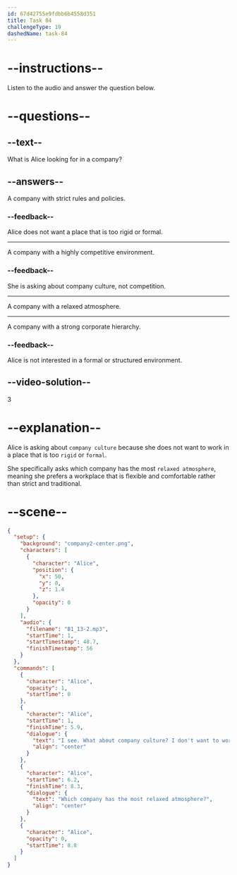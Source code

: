 ```yaml
---
id: 67d42755e9fdbb6b4558d351
title: Task 84
challengeType: 19
dashedName: task-84
---
```


<!-- (Audio) Alice: I see. What about company culture? I don't want to work somewhere that's too rigid or formal. Which company has the most relaxed atmosphere? -->

# --instructions--

Listen to the audio and answer the question below.

# --questions--

## --text--

What is Alice looking for in a company?

## --answers--

A company with strict rules and policies.

### --feedback--

Alice does not want a place that is too rigid or formal.

---

A company with a highly competitive environment.

### --feedback--

She is asking about company culture, not competition.

---

A company with a relaxed atmosphere.

---

A company with a strong corporate hierarchy.

### --feedback--

Alice is not interested in a formal or structured environment.

## --video-solution--

3

# --explanation--

Alice is asking about `company culture` because she does not want to work in a place that is too `rigid` or `formal`.

She specifically asks which company has the most `relaxed atmosphere`, meaning she prefers a workplace that is flexible and comfortable rather than strict and traditional.

# --scene--

```json
{
  "setup": {
    "background": "company2-center.png",
    "characters": [
      {
        "character": "Alice",
        "position": {
          "x": 50,
          "y": 0,
          "z": 1.4
        },
        "opacity": 0
      }
    ],
    "audio": {
      "filename": "B1_13-2.mp3",
      "startTime": 1,
      "startTimestamp": 48.7,
      "finishTimestamp": 56
    }
  },
  "commands": [
    {
      "character": "Alice",
      "opacity": 1,
      "startTime": 0
    },
    {
      "character": "Alice",
      "startTime": 1,
      "finishTime": 5.9,
      "dialogue": {
        "text": "I see. What about company culture? I don't want to work somewhere that's too rigid or formal.",
        "align": "center"
      }
    },
    {
      "character": "Alice",
      "startTime": 6.2,
      "finishTime": 8.3,
      "dialogue": {
        "text": "Which company has the most relaxed atmosphere?",
        "align": "center"
      }
    },
    {
      "character": "Alice",
      "opacity": 0,
      "startTime": 8.8
    }
  ]
}
```
